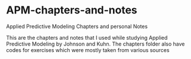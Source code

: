 # APM-chapters-and-notes
Applied Predictive Modeling Chapters and personal Notes


This are the chapters and notes that I used while studying Applied Predictive Modeling by Johnson and Kuhn.
The chapters folder also have codes for exercises which were mostly taken from various sources
